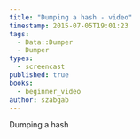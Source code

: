```yaml
---
title: "Dumping a hash - video"
timestamp: 2015-07-05T19:01:23
tags:
  - Data::Dumper
  - Dumper
types:
  - screencast
published: true
books:
  - beginner_video
author: szabgab
---
```



Dumping a hash


<slidecast file="beginner-perl/dumping-hash" youtube="VZ_SoKjPpCc" />
